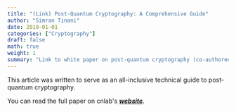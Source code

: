 ```yaml
---
title: "(Link) Post-Quantum Cryptography: A Comprehensive Guide"
author: "Simran Tinani"
date: 2019-01-01
categories: ["Cryptography"]
draft: false
math: true
weight: 1
summary: "Link to white paper on post-quantum cryptography (co-authored by me at cnlab)."
---
```


This article was written to serve as an all-inclusive technical guide to post-quantum cryptography.

You can read the full paper on cnlab's ***[website](https://www.cnlab.ch/fileadmin/documents/Publikationen/2025/Post-Quantum_Cryptography_-__A_Comprehensive_Guide.pdf)***.


